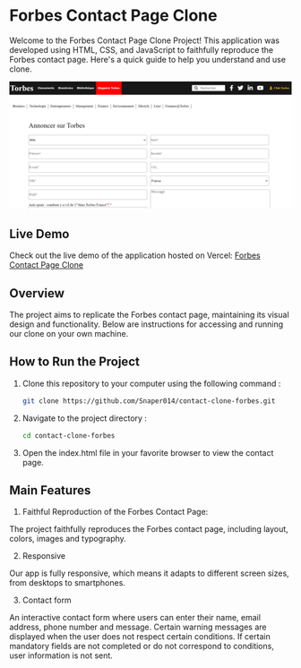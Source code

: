 # Forbes Contact Page Clone

Welcome to the Forbes Contact Page Clone Project! This application was developed using HTML, CSS, and JavaScript to faithfully reproduce the Forbes contact page. Here's a quick guide to help you understand and use clone.

![Clone de la Page de Contact Forbes](/build/image/image-torbes.png)

## Live Demo

Check out the live demo of the application hosted on Vercel: [Forbes Contact Page Clone](https://contact-clone-forbes.vercel.app/)

## Overview

The project aims to replicate the Forbes contact page, maintaining its visual design and functionality. Below are instructions for accessing and running our clone on your own machine.

## How to Run the Project

1. Clone this repository to your computer using the following command :
    ```bash
    git clone https://github.com/Snaper014/contact-clone-forbes.git

2. Navigate to the project directory :
    ```bash
    cd contact-clone-forbes

3. Open the index.html file in your favorite browser to view the contact page.

## Main Features

1. Faithful Reproduction of the Forbes Contact Page:

The project faithfully reproduces the Forbes contact page, including layout, colors, images and typography.

2. Responsive

Our app is fully responsive, which means it adapts to different screen sizes, from desktops to smartphones.

3. Contact form

An interactive contact form where users can enter their name, email address, phone number and message. Certain warning messages are displayed when the user does not respect certain conditions.
If certain mandatory fields are not completed or do not correspond to
conditions, user information is not sent.





